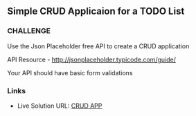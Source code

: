 ## Simple CRUD Applicaion for a TODO List

### CHALLENGE
Use the Json Placeholder free API to create a CRUD application

API  Resource - http://jsonplaceholder.typicode.com/guide/

Your API should have basic form validations

### Links

- Live Solution URL: [CRUD APP](https://crud-todo.netlify.app/)
